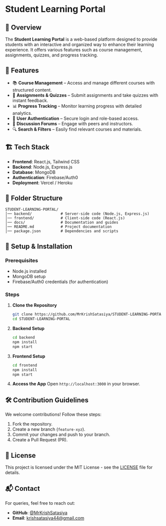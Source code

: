 # Student Learning Portal

## 📌 Overview
The **Student Learning Portal** is a web-based platform designed to provide students with an interactive and organized way to enhance their learning experience. It offers various features such as course management, assignments, quizzes, and progress tracking.

## 🚀 Features
- 📚 **Course Management** – Access and manage different courses with structured content.
- 📝 **Assignments & Quizzes** – Submit assignments and take quizzes with instant feedback.
- 📊 **Progress Tracking** – Monitor learning progress with detailed analytics.
- 👥 **User Authentication** – Secure login and role-based access.
- 💬 **Discussion Forums** – Engage with peers and instructors.
- 🔍 **Search & Filters** – Easily find relevant courses and materials.

## 🏗 Tech Stack
- **Frontend**: React.js, Tailwind CSS
- **Backend**: Node.js, Express.js
- **Database**: MongoDB
- **Authentication**: Firebase/Auth0
- **Deployment**: Vercel / Heroku

## 📂 Folder Structure
```
STUDENT-LEARNING-PORTAL/
│── backend/             # Server-side code (Node.js, Express.js)
│── frontend/            # Client-side code (React.js)
│── docs/                # Documentation and guides
│── README.md            # Project documentation
│── package.json         # Dependencies and scripts
```

## 🔧 Setup & Installation
### Prerequisites
- Node.js installed
- MongoDB setup
- Firebase/Auth0 credentials (for authentication)

### Steps
1. **Clone the Repository**
   ```sh
   git clone https://github.com/MrKrishSatasiya/STUDENT-LEARNING-PORTAL.git
   cd STUDENT-LEARNING-PORTAL
   ```
2. **Backend Setup**
   ```sh
   cd backend
   npm install
   npm start
   ```
3. **Frontend Setup**
   ```sh
   cd frontend
   npm install
   npm start
   ```
4. **Access the App**
   Open `http://localhost:3000` in your browser.

## 🛠️ Contribution Guidelines
We welcome contributions! Follow these steps:
1. Fork the repository.
2. Create a new branch (`feature-xyz`).
3. Commit your changes and push to your branch.
4. Create a Pull Request (PR).

## 📜 License
This project is licensed under the MIT License - see the [LICENSE](LICENSE) file for details.

## 📬 Contact
For queries, feel free to reach out:
- **GitHub**: [@MrKrishSatasiya](https://github.com/MrKrishSatasiya)
- **Email**: krishsatasiya44@gmail.com

